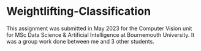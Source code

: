 # Weightlifting-Classification

This assignment was submitted in May 2023 for the Computer Vision unit for MSc Data Science & Artificial Intelligence at Bournemouth University. It was a group work done between me and 3 other students.
